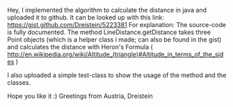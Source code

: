 Hey,
I implemented the algorithm to calculate the distance in java and uploaded it to github.
It can be looked up with this link:  https://gist.github.com/Dreistein/5223381
For explanation: The source-code is fully documented. The method LineDistance.getDistance takes three Point objects (which is a helper class  i made; can also be found in the gist) and calculates the distance with
Heron's Formula ( http://en.wikipedia.org/wiki/Altitude_(triangle)#Altitude_in_terms_of_the_sides )

I also uploaded a simple test-class to show the usage of the method and the classes.

Hope you like it :)
Greetings from Austria,
Dreistein
